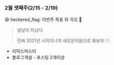 ### 2월 셋째주(2/15 - 2/19)

:smile: heckered_flag: 이번주 목표 와 각오 :rocket:

> 설날이 지났다. 
>
> 진짜 2021년 시작이니까 새로운마음으로 해보자 ! !

* 리덕스마스터 
* 블로그개설 - 포스팅 2개이상 


